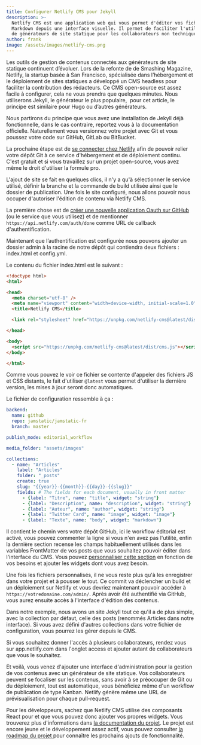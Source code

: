 ```yaml
---
title: Configurer Netlify CMS pour Jekyll
description: >-
  Netlify CMS est une application web qui vous permet d'éditer vos fichiers
  Markdown depuis une interface visuelle. Il permet de faciliter l'utilisation
  de générateurs de site statique pour les collaborateurs non techniques.
author: frank
image: /assets/images/netlify-cms.png
---
```

Les outils de gestion de contenus connectés aux générateurs de site statique continuent d’évoluer. Lors de la refonte de de Smashing Magazine, Netlify, la startup basée à San Francisco, spécialisée dans l’hébergement et le déploiement de sites statiques a développé un CMS headless pour faciliter la contribution des rédacteurs. Ce CMS  open-source est assez facile à configurer, cela ne vous prendra que quelques minutes. Nous utiliserons Jekyll, le générateur le plus populaire,  pour cet article, le principe est similaire pour Hugo ou d’autres générateurs.

Nous partirons du principe que vous avez une installation de Jekyll déjà fonctionnelle, dans le cas contraire, reportez vous à la documentation officielle.
Naturellement vous versionnez votre projet avec Git et vous poussez votre code sur GitHub, GitLab ou BitBucket.

La prochaine étape est de [se connecter chez Netlify](https://app.netlify.com/signup) afin de pouvoir relier votre dépôt Git à ce service d'hébergement et de déploiement continu. C'est gratuit et si vous travaillez sur un projet open-source, vous avez même le droit d'utiliser la formule pro.

L'ajout de site se fait en quelques clics, il n'y a qu'à sélectionner le service utilisé, définir la branche et la commande de build utilisée ainsi que le dossier de publication. Une fois le site configuré, nous allons pouvoir nous occuper d'autoriser l'édition de contenu via Netlify CMS.

La première chose est de [créer une nouvelle application Oauth sur GitHub](https://github.com/settings/applications/new) (ou le service que vous utilisez) et de mentionner `https://api.netlify.com/auth/done` comme URL de callback d'authentification.

Maintenant que l’authentification est configurée nous pouvons ajouter un dossier admin à la racine de notre dépôt qui contiendra deux fichiers : index.html et config.yml.

Le contenu du fichier index.html est le suivant : 

```html
<!doctype html>
<html>

<head>
  <meta charset="utf-8" />
  <meta name="viewport" content="width=device-width, initial-scale=1.0" />
  <title>Netlify CMS</title>

  <link rel="stylesheet" href="https://unpkg.com/netlify-cms@latest/dist/cms.css" />

</head>

<body>
  <script src="https://unpkg.com/netlify-cms@latest/dist/cms.js"></script>
</body>

</html>
```

Comme vous pouvez le voir ce fichier se contente d'appeler des fichiers JS et CSS distants, le fait d'utiliser `@latest` vous permet d'utiliser la dernière version, les mises à jour seront donc automatiques.

Le fichier de configuration ressemble à ça : 

```yaml
backend:
  name: github
  repo: jamstatic/jamstatic-fr
  branch: master

publish_mode: editorial_workflow

media_folder: "assets/images"

collections:
  - name: "Articles"
    label: "Articles"
    folder: "_posts"
    create: true
    slug: "{{year}}-{{month}}-{{day}}-{{slug}}"
    fields: # The fields for each document, usually in front matter
      - {label: "Titre", name: "title", widget: "string"}
      - {label: "Description", name: "description", widget: "string"}
      - {label: "Auteur", name: "author", widget: "string"}
      - {label: "Twitter Card", name: "image", widget: "image"}
      - {label: "Texte", name: "body", widget: "markdown"}

```

Il contient le chemin vers votre dépôt GitHub, ici le workflow éditorial est activé, vous pouvez commenter la ligne si vous n'en avez pas l'utilité, enfin la dernière section recense les champs habituellement utilisés dans les variables FrontMatter de vos posts que vous souhaitez pouvoir éditer dans l'interface du CMS. Vous pouvez [personnaliser cette section](https://github.com/netlify/netlify-cms/blob/master/docs/quick-start.md#collections) en fonction de vos besoins et ajouter les widgets dont vous avez besoin. 

Une fois les fichiers personnalisés, il ne vous reste plus qu'à les enregistrer dans votre projet et à pousser le tout. Ce commit va déclencher un build et un déploiement sur Netlify et vous devriez maintenant pouvoir accéder à `https://votredomaine.com/admin/`. Après avoir été authentifié via GitHub, vous aurez ensuite accès à l'interface d'édition des contenus. 

Dans notre exemple, nous avons un site Jekyll tout ce qu'il a de plus simple, avec la collection par défaut, celle des posts (renommés Articles dans notre interface). Si vous avez défini d'autres collections dans votre fichier de configuration, vous pourrez les gérer depuis le CMS.

Si vous souhaitez donner l'accès à plusieurs collaborateurs, rendez vous sur app.netlify.com dans l'onglet access et ajouter autant de collaborateurs que vous le souhaitez.

Et voilà, vous venez d'ajouter une interface d'administration pour la gestion de vos contenus avec un générateur de site statique. Vos collaborateurs peuvent se focaliser sur les contenus, sans avoir à se préoccuper de Git ou du déploiement, tout est automatique, vous bénéficiez même d'un workflow de publication de type Kanban. Netlify génère même une URL de prévisualisation pour chaque pull-request.

Pour les développeurs, sachez que Netlify CMS utilise des composants React pour et que vous pouvez donc ajouter vos propres widgets. Vous trouverez plus d'informations dans [la documentation du projet](https://www.netlifycms.org/docs/). Le projet est encore jeune et le développement assez actif, vous pouvez consulter [la roadmap du projet ](https://github.com/netlify/netlify-cms/projects/3) pour connaître les prochains ajouts de fonctionnalité.




